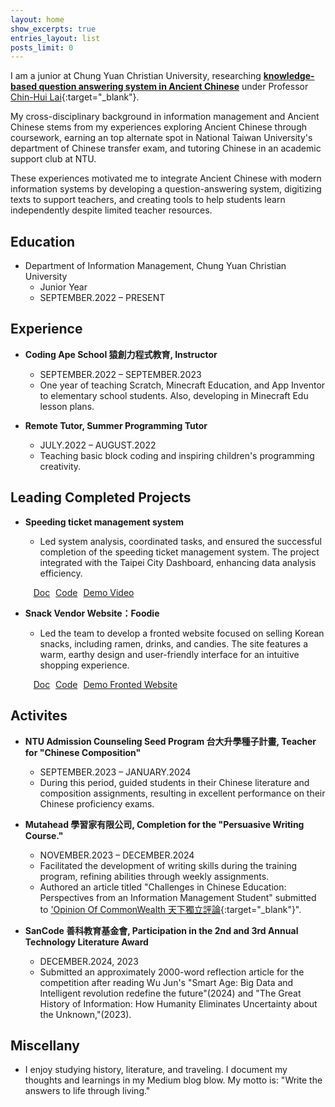 ```yaml
---
layout: home
show_excerpts: true
entries_layout: list
posts_limit: 0
---
```


I am a junior at Chung Yuan Christian University, researching <a href="docs/The_Construction_of_an_Ancient Chinese_Knowledge_Query_System.pdf" target="_blank"><strong>knowledge-based question answering system in Ancient Chinese</strong></a> under Professor [Chin-Hui Lai](https://chlai045.github.io/){:target="_blank"}.

My cross-disciplinary background in information management and Ancient Chinese stems from my experiences exploring Ancient Chinese through coursework, earning an top alternate spot in National Taiwan University's department of Chinese transfer exam, and tutoring Chinese in an academic support club at NTU. 

These experiences motivated me to integrate Ancient Chinese with modern information systems by developing a question-answering system, digitizing texts to support teachers, and creating tools to help students learn independently despite limited teacher resources.

## Education

- Department of Information Management, Chung Yuan
Christian University
  - Junior Year
  - SEPTEMBER.2022 – PRESENT

## Experience
- **Coding Ape School 猿創力程式教育, Instructor**
  - SEPTEMBER.2022 – SEPTEMBER.2023
  - One year of teaching Scratch, Minecraft Education, and App Inventor to elementary school students. Also, developing in Minecraft Edu lesson plans.

- **Remote Tutor, Summer Programming Tutor**
  - JULY.2022 – AUGUST.2022
  - Teaching basic block coding and inspiring children's programming creativity.

## Leading Completed Projects

- **Speeding ticket management system**
  - Led system analysis, coordinated tasks, and ensured the successful completion of the speeding ticket management system. The project integrated with the Taipei City Dashboard, enhancing data analysis efficiency.
  
  &nbsp;&nbsp;<a href="https://github.com/CongJie-Pan/SA_FinalProject/blob/JayPan/%E6%96%87%E6%9B%B8%E6%AA%94%E6%A1%88/%E8%A6%8F%E6%A0%BC%E6%9B%B8/%E6%9C%9F%E6%9C%AB%E8%B6%85%E9%80%9F%E7%BD%B0%E5%96%AE%E8%99%95%E7%90%86%E7%B3%BB%E7%B5%B1%20%E8%A6%8F%E6%A0%BC%E6%9B%B8%20%E7%AC%AC%E4%BA%8C%E7%B5%84.pdf" class="project-link" target="_blank"><i class="fas fa-file-alt" style="margin-right: 5px;"></i>Doc</a> <span class="link-divider"></span> <a href="https://github.com/CongJie-Pan/SA_FinalProject" class="project-link" target="_blank"><i class="fab fa-github" style="margin-right: 5px;"></i>Code</a><span class="link-divider"></span> <a href="https://github.com/CongJie-Pan/SA_FinalProject?tab=readme-ov-file#demo-video" class="project-link" target="_blank"><i class="fas fa-video" style="margin-right: 5px;"></i>Demo Video</a>

- **Snack Vendor Website：Foodie**
  - Led the team to develop a fronted website focused on selling Korean snacks, including ramen, drinks, and candies. The site features a warm, earthy design and user-friendly interface for an intuitive shopping experience.
  
  &nbsp;&nbsp;<a href="https://github.com/CongJie-Pan/Foodie_Front-end/blob/main/%E8%AA%AA%E6%98%8E%E6%96%87%E4%BB%B6/%E5%A4%9A%E5%AA%92%E9%AB%94%E7%A8%8B%E5%BC%8F%E8%A8%AD%E8%A8%88%E6%9C%9F%E6%9C%AB%E8%AA%AA%E6%98%8E%E6%96%87%E4%BB%B6.pdf" class="project-link" target="_blank"><i class="fas fa-file-alt" style="margin-right: 5px;"></i>Doc</a> <span class="link-divider"></span> <a href="https://github.com/CongJie-Pan/Foodie_Front-end" class="project-link" target="_blank"><i class="fab fa-github" style="margin-right: 5px;"></i>Code</a> <span class="link-divider"></span> <a href="https://congjie-pan.github.io/Foodie_Front-end/" class="project-link" target="_blank"><i class="fas fa-desktop" style="margin-right: 5px;"></i>Demo Fronted Website</a>

## Activites

- **NTU Admission Counseling Seed Program 台大升學種子計畫, Teacher for "Chinese Composition"**
  - SEPTEMBER.2023 – JANUARY.2024
  - During this period, guided students in their Chinese literature and composition assignments, resulting in excellent performance on their Chinese proficiency exams.

- **Mutahead 學習家有限公司, Completion for the "Persuasive Writing Course."**
  - NOVEMBER.2023 – DECEMBER.2024
  - Facilitated the development of writing skills during the training program, refining abilities through weekly assignments. 
  - Authored an article titled "Challenges in Chinese Education: Perspectives from an Information Management Student" submitted to ['Opinion Of CommonWealth 天下獨立評論](https://reurl.cc/E4y061){:target="_blank"}".

- **SanCode 善科教育基金會, Participation in the 2nd and 3rd Annual Technology Literature Award**
  - DECEMBER.2024, 2023
  - Submitted an approximately 2000-word reflection article for the competition after reading Wu Jun's "Smart Age: Big Data and Intelligent revolution redefine the future"(2024) and "The Great History of Information: How Humanity Eliminates Uncertainty about the Unknown,"(2023).

## Miscellany
- I enjoy studying history, literature, and traveling. I document my thoughts and learnings in my Medium blog blow. My motto is: "Write the answers to life through living."